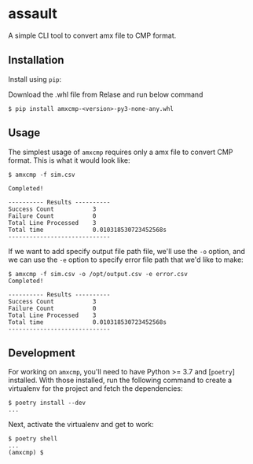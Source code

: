 # assault

A simple CLI tool to convert amx file to CMP format.


## Installation

Install using `pip`:

Download the .whl file from Relase and run below command

```
$ pip install amxcmp-<version>-py3-none-any.whl
```

## Usage

The simplest usage of `amxcmp` requires only a amx file to convert CMP format. This is what it would look like:

```
$ amxcmp -f sim.csv

Completed!

---------- Results ----------
Success Count           3
Failure Count           0
Total Line Processed    3
Total time              0.010318530723452568s
-----------------------------
```

If we want to add specify output file path file, we'll use the `-o` option, and we can use the `-e` option to specify error file path that we'd like to make:

```
$ amxcmp -f sim.csv -o /opt/output.csv -e error.csv
Completed!

---------- Results ----------
Success Count           3
Failure Count           0
Total Line Processed    3
Total time              0.010318530723452568s
-----------------------------
```
## Development

For working on `amxcmp`, you'll need to have Python >= 3.7  and [`poetry`] installed. With those installed, run the following command to create a virtualenv for the project and fetch the dependencies:

```
$ poetry install --dev
...
```

Next, activate the virtualenv and get to work:

```
$ poetry shell
...
(amxcmp) $
```
